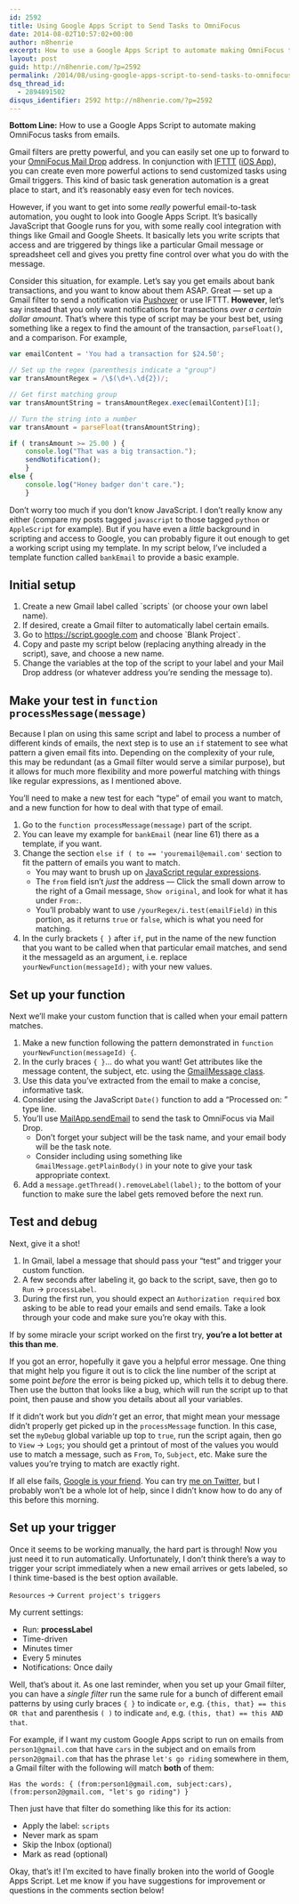 ```yaml
---
id: 2592
title: Using Google Apps Script to Send Tasks to OmniFocus
date: 2014-08-02T10:57:02+00:00
author: n8henrie
excerpt: How to use a Google Apps Script to automate making OmniFocus tasks from emails.
layout: post
guid: http://n8henrie.com/?p=2592
permalink: /2014/08/using-google-apps-script-to-send-tasks-to-omnifocus/
dsq_thread_id:
  - 2894891502
disqus_identifier: 2592 http://n8henrie.com/?p=2592
---
```

**Bottom Line:** How to use a Google Apps Script to automate making OmniFocus tasks from emails.<!--more-->

Gmail filters are pretty powerful, and you can easily set one up to forward to your <a target="_blank" href="http://support.omnigroup.com/omnifocus-mail-drop" title="OmniFocus Mail Drop - Support - The Omni Group">OmniFocus Mail Drop</a> address. In conjunction with <a target="_blank" href="https://ifttt.com/" title="IFTTT: Put the internet to work for you.">IFTTT</a> (<a target="_blank" href="https://itunes.apple.com/us/app/ifttt/id660944635?mt=8&uo=4&at=10l5H6" title="IFTTT">iOS App</a>), you can create even more powerful actions to send customized tasks using Gmail triggers. This kind of basic task generation automation is a great place to start, and it’s reasonably easy even for tech novices.

However, if you want to get into some _really_ powerful email-to-task automation, you ought to look into Google Apps Script. It’s basically JavaScript that Google runs for you, with some really cool integration with things like Gmail and Google Sheets. It basically lets you write scripts that access and are triggered by things like a particular Gmail message or spreadsheet cell and gives you pretty fine control over what you do with the message.

Consider this situation, for example. Let’s say you get emails about bank transactions, and you want to know about them ASAP. Great — set up a Gmail filter to send a notification via <a target="_blank" href="https://itunes.apple.com/us/app/pushover-notifications/id506088175?mt=8&uo=4&at=10l5H6" title="Pushover Notifications">Pushover</a> or use IFTTT. **However**, let’s say instead that you only want notifications for transactions _over a certain dollar amount_. That’s where this type of script may be your best bet, using something like a regex to find the amount of the transaction, `parseFloat()`, and a comparison. For example,

```javascript
var emailContent = 'You had a transaction for $24.50';

// Set up the regex (parenthesis indicate a "group")
var transAmountRegex = /\$(\d+\.\d{2})/;

// Get first matching group
var transAmountString = transAmountRegex.exec(emailContent)[1];

// Turn the string into a number
var transAmount = parseFloat(transAmountString);

if ( transAmount >= 25.00 ) {
    console.log("That was a big transaction.");
    sendNotification();
    }
else {
    console.log("Honey badger don't care.");
    }
```

Don’t worry too much if you don’t know JavaScript. I don’t really know any either (compare my posts tagged `javascript` to those tagged `python` or `AppleScript` for example). But if you have even a _little_ background in scripting and access to Google, you can probably figure it out enough to get a working script using my template. In my script below, I’ve included a template function called `bankEmail` to provide a basic example.

## Initial setup

  1. Create a new Gmail label called \`scripts\` (or choose your own label name).
  2. If desired, create a Gmail filter to automatically label certain emails.
  3. Go to <a target="_blank" href="https://script.google.com">https://script.google.com</a> and choose \`Blank Project\`.
  4. Copy and paste my script below (replacing anything already in the script), save, and choose a new name.
  5. Change the variables at the top of the script to your label and your Mail Drop address (or whatever address you’re sending the message to).

## Make your test in `function processMessage(message)`

Because I plan on using this same script and label to process a number of different kinds of emails, the next step is to use an `if` statement to see what pattern a given email fits into. Depending on the complexity of your rule, this may be redundant (as a Gmail filter would serve a similar purpose), but it allows for much more flexibility and more powerful matching with things like regular expressions, as I mentioned above.

You’ll need to make a new test for each “type” of email you want to match, and a new function for how to deal with that type of email.

  1. Go to the `function processMessage(message)` part of the script.
  2. You can leave my example for `bankEmail` (near line 61) there as a template, if you want.
  3. Change the section `else if ( to == 'youremail@email.com'` section to fit the pattern of emails you want to match.
      * You may want to brush up on <a target="_blank" href="http://www.w3schools.com/js/js_regexp.asp">JavaScript regular expressions</a>.
      * The `from` field isn’t _just_ the address — Click the small down arrow to the right of a Gmail message, `Show original`, and look for what it has under `From:`.
      * You’ll probably want to use `/yourRegex/i.test(emailField)` in this portion, as it returns `true` or `false`, which is what you need for matching.
  4. In the curly brackets `{ }` after `if`, put in the name of the new function that you want to be called when that particular email matches, and send it the messageId as an argument, i.e. replace `yourNewFunction(messageId);` with your new values.

## Set up your function

Next we’ll make your custom function that is called when your email pattern matches.

  1. Make a new function following the pattern demonstrated in `function yourNewFunction(messageId) {`.
  2. In the curly braces `{ }`… do what you want! Get attributes like the message content, the subject, etc. using the <a target="_blank" href="https://developers.google.com/apps-script/reference/gmail/gmail-message">GmailMessage class</a>.
  3. Use this data you’ve extracted from the email to make a concise, informative task.
  4. Consider using the JavaScript `Date()` function to add a “Processed on: ” type line.
  5. You’ll use <a target="_blank" href="https://developers.google.com/apps-script/reference/mail/mail-app">MailApp.sendEmail</a> to send the task to OmniFocus via Mail Drop.
      * Don’t forget your subject will be the task name, and your email body will be the task note.
      * Consider including using something like `GmailMessage.getPlainBody()` in your note to give your task appropriate context.
  6. Add a `message.getThread().removeLabel(label);` to the bottom of your function to make sure the label gets removed before the next run.

## Test and debug

Next, give it a shot!

  1. In Gmail, label a message that should pass your “test” and trigger your custom function.
  2. A few seconds after labeling it, go back to the script, save, then go to `Run` -> `processLabel`.
  3. During the first run, you should expect an `Authorization required` box asking to be able to read your emails and send emails. Take a look through your code and make sure you’re okay with this.

If by some miracle your script worked on the first try, **you’re a lot better at this than me**.

If you got an error, hopefully it gave you a helpful error message. One thing that might help you figure it out is to click the line number of the script at some point _before_ the error is being picked up, which tells it to debug there. Then use the button that looks like a bug, which will run the script up to that point, then pause and show you details about all your variables.

If it didn’t work but you _didn’t_ get an error, that might mean your message didn’t properly get picked up in the `processMessage` function. In this case, set the `myDebug` global variable up top to `true`, run the script again, then go to `View` -> `Logs`; you should get a printout of most of the values you would use to match a message, such as `From`, `To`, `Subject`, etc. Make sure the values you’re trying to match are exactly right.

If all else fails, <a target="_blank" href="http://n8h.me/1lkah2D">Google is your friend</a>. You can try <a target="_blank" href="https://twitter.com/n8henrie">me on Twitter</a>, but I probably won’t be a whole lot of help, since I didn’t know how to do any of this before this morning.

## Set up your trigger

Once it seems to be working manually, the hard part is through! Now you just need it to run automatically. Unfortunately, I don’t think there’s a way to trigger your script immediately when a new email arrives or gets labeled, so I think time-based is the best option available.

`Resources` -> `Current project's triggers`

My current settings:

  * Run: **processLabel**
  * Time-driven
  * Minutes timer
  * Every 5 minutes
  * Notifications: Once daily

Well, that’s about it. As one last reminder, when you set up your Gmail filter, you can have a _single filter_ run the same rule for a bunch of different email patterns by using curly braces `{ }` to indicate `or`, e.g. `{this, that} == this OR that` and parenthesis `( )` to indicate `and`, e.g. `(this, that) == this AND that`.

For example, if I want my custom Google Apps script to run on emails from `person1@gmail.com` that have `cars` in the subject and on emails from `person2@gmail.com` that has the phrase `let's go riding` somewhere in them, a Gmail filter with the following will match **both** of them:

```
Has the words: { (from:person1@gmail.com, subject:cars), (from:person2@gmail.com, "let's go riding") }
```

Then just have that filter do something like this for its action:

  * Apply the label: `scripts`
  * Never mark as spam
  * Skip the Inbox (optional)
  * Mark as read (optional)

Okay, that’s it! I’m excited to have finally broken into the world of Google Apps Script. Let me know if you have suggestions for improvement or questions in the comments section below!
